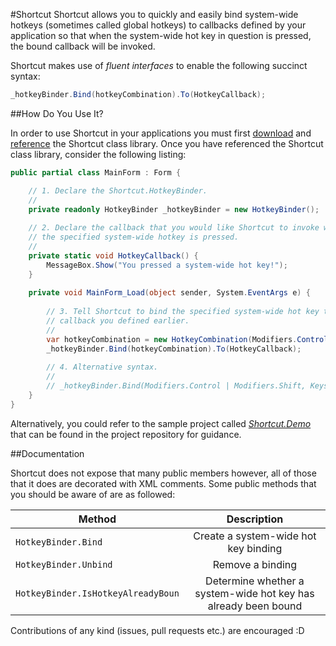 #Shortcut
Shortcut allows you to quickly and easily bind system-wide hotkeys (sometimes called global hotkeys) to callbacks defined by your application so that when the system-wide hot key in question is pressed, the bound callback will be invoked. 

Shortcut makes use of *fluent interfaces* to enable the following succinct syntax:

```c#
_hotkeyBinder.Bind(hotkeyCombination).To(HotkeyCallback);
```

##How Do You Use It?


In order to use Shortcut in your applications you must first [download](https://github.com/ByteBlast/Shortcut/archive/master.zip) and  [reference](http://msdn.microsoft.com/en-us/library/wkze6zky.aspx) the Shortcut class library. Once you have referenced the Shortcut class library, consider the following listing: 


```c#
public partial class MainForm : Form {

    // 1. Declare the Shortcut.HotkeyBinder.
    //
    private readonly HotkeyBinder _hotkeyBinder = new HotkeyBinder();
    
    // 2. Declare the callback that you would like Shortcut to invoke when 
    // the specified system-wide hotkey is pressed.
    //
    private static void HotkeyCallback() {
        MessageBox.Show("You pressed a system-wide hot key!");
    }
    
    private void MainForm_Load(object sender, System.EventArgs e) {
    
        // 3. Tell Shortcut to bind the specified system-wide hot key to the
        // callback you defined earlier. 
        //
        var hotkeyCombination = new HotkeyCombination(Modifiers.Control, Keys.F);
        _hotkeyBinder.Bind(hotkeyCombination).To(HotkeyCallback);
    
        // 4. Alternative syntax.
        //
        // _hotkeyBinder.Bind(Modifiers.Control | Modifiers.Shift, Keys.A).To(HotkeyCallback);    
    }
}
```
Alternatively, you could refer to the sample project called *[Shortcut.Demo](https://github.com/ByteBlast/Shortcut/blob/master/src/Shortcut.Demo/Forms/MainForm.cs)* that can be found in the project repository for guidance.

##Documentation

Shortcut does not expose that many public members however, all of those that it does are decorated with XML comments. Some public methods that you should be aware of are as followed:

| Method                              | Description                                                          |
| ----------------------------------- |:--------------------------------------------------------------------:|
| `HotkeyBinder.Bind`                 | Create a system-wide hot key binding                                 |
| `HotkeyBinder.Unbind`               | Remove a binding                                                     |
| `HotkeyBinder.IsHotkeyAlreadyBoun`  | Determine whether a system-wide hot key has already been bound       | 

Contributions of any kind (issues, pull requests etc.) are encouraged :D
